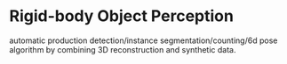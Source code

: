 # Rigid-body Object Perception
automatic production detection/instance segmentation/counting/6d pose algorithm by combining 3D reconstruction and synthetic data.
